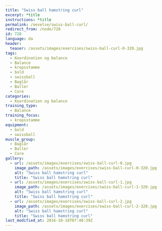 ```yaml
---
title: "Swiss ball hamstring curl"
excerpt: *title
instructions: *title
permalink: /oevelse/swiss-ball-curl/
redirect_from: /node/728
id: 728
language: da
header:
  teaser: /assets/images/exercises/swiss-ball-curl-0-320.jpg
tags:
  - Koordination og balance
  - Balance
  - kropsstamme
  - bold
  - swissball
  - Baglår
  - Baller
  - Core
categories:
  - Koordination og balance
training_type: 
  - Balance
training_focus: 
  - kropsstamme
equipment:
  - bold
  - swissball
muscle_group:
  - Baglår
  - Baller
  - Core
gallery:
  - url: /assets/images/exercises/swiss-ball-curl-0.jpg
    image_path: /assets/images/exercises/swiss-ball-curl-0-320.jpg
    alt: "Swiss ball hamstring curl"
    title: "Swiss ball hamstring curl"
  - url: /assets/images/exercises/swiss-ball-curl-1.jpg
    image_path: /assets/images/exercises/swiss-ball-curl-1-320.jpg
    alt: "Swiss ball hamstring curl"
    title: "Swiss ball hamstring curl"
  - url: /assets/images/exercises/swiss-ball-curl-2.jpg
    image_path: /assets/images/exercises/swiss-ball-curl-2-320.jpg
    alt: "Swiss ball hamstring curl"
    title: "Swiss ball hamstring curl"
last_modified_at: 2016-10-18T07:40:39Z
---
```

